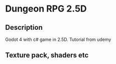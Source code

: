 # Dungeon RPG 2.5D

## Description
Godot 4 with c# game in 2.5D. Tutorial from udemy

## Texture pack, shaders etc
